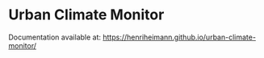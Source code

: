 # Urban Climate Monitor

Documentation available at: https://henriheimann.github.io/urban-climate-monitor/
